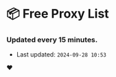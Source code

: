 # :package: Free Proxy List
### Updated every 15 minutes.

- Last updated: `2024-09-28 10:53`

:heart:
